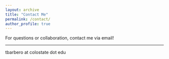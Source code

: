 ```yaml
---
layout: archive
title: "Contact Me"
permalink: /contact/
author_profile: true
---
```


For questions or collaboration, contact me via email!

---

<p>
<i class="far fa-envelope" style="color:black" aria-hidden="true"></i>
tbarbero at colostate dot edu
</p>
